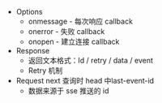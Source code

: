 - Options
    - onmessage - 每次响应 callback
    - onerror - 失败 callback
    - onopen - 建立连接 callback
- Response
    - 返回文本格式：Id / retry / data / event
    - Retry 机制
- Request next 查询时 head 中last-event-id
    - 数据来源于 sse 推送的 id 
